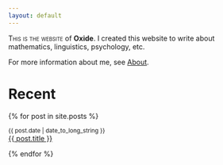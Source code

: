 ```yaml
---
layout: default
---
```

<span style="font-variant:small-caps;">This is the website</span> of **Oxide**. I created this website to write about mathematics, linguistics, psychology, etc.

For more information about me, see [About]({{site.url}}/about).
# Recent
  {% for post in site.posts %}
  <article> 
    <p>
      <small><time datetime="{{ post.date | date: "%Y-%m-%d" }}">{{ post.date | date_to_long_string }}</time></small><br> 
      <a href="{{ post.url }}">
        {{ post.title }}
      </a>
    </p>
  </article>
{% endfor %}

